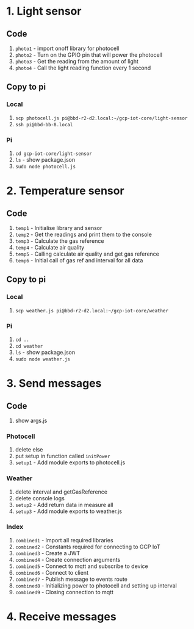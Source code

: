 # 1. Light sensor
## Code
1. `photo1` - import onoff library for photocell
1. `photo2` - Turn on the GPIO pin that will power the photocell
1. `photo3` - Get the reading from the amount of light
1. `photo4` - Call the light reading function every 1 second

## Copy to pi
### Local
1. `scp photocell.js pi@bbd-r2-d2.local:~/gcp-iot-core/light-sensor`
1. `ssh pi@bbd-bb-8.local`

### Pi
1. `cd gcp-iot-core/light-sensor`
1. `ls` - show package.json
1. `sudo node photocell.js`

# 2. Temperature sensor
## Code
1. `temp1` - Initialise library and sensor
1. `temp2` - Get the readings and print them to the console
1. `temp3` - Calculate the gas reference
1. `temp4` - Calculate air quality
1. `temp5` - Calling calculate air quality and get gas reference
1. `temp6` - Initial call of gas ref and interval for all data

## Copy to pi
### Local
1. `scp weather.js pi@bbd-r2-d2.local:~/gcp-iot-core/weather`

### Pi
1. `cd ..`
1. `cd weather`
1. `ls` - show package.json
1. `sudo node weather.js`

# 3. Send messages
## Code
1. show args.js

### Photocell
1. delete else
1. put setup in function called `initPower`
1. `setup1` - Add module exports to photocell.js

### Weather
1. delete interval and getGasReference
1. delete console logs
1. `setup2` - Add return data in measure all
1. `setup3` - Add module exports to weather.js

### Index
1. `combined1` - Import all required libraries
1. `combined2` - Constants required for connecting to GCP IoT
1. `combined3` - Create a JWT
1. `combined4` - Create connection arguments
1. `combined5` - Connect to mqtt and subscribe to device
1. `combined6` - Connect to client
1. `combined7` - Publish message to events route
1. `combined8` - Initializing power to photocell and setting up interval
1. `combined9` - Closing connection to mqtt

# 4. Receive messages